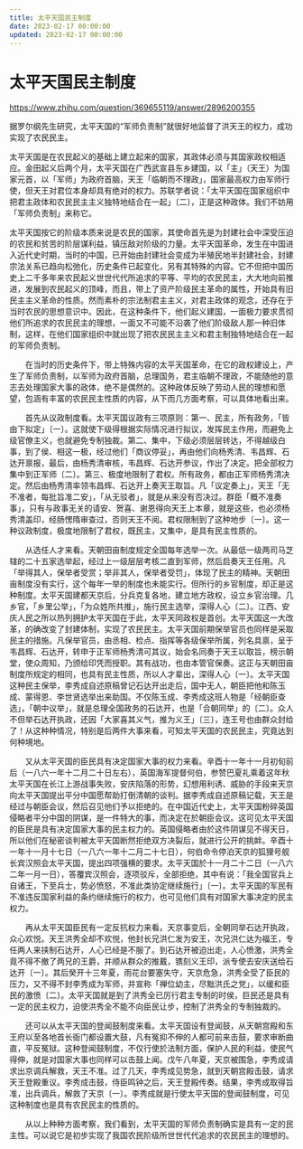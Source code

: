 ```yaml
---
title: 太平天国民主制度
date: 2023-02-17 00:00:00
updated: 2023-02-17 00:00:00
---
```


# 太平天国民主制度

https://www.zhihu.com/question/369655119/answer/2896200355

据罗尔纲先生研究，太平天国的“军师负责制”就很好地监督了洪天王的权力，成功实现了农民民主。

太平天国是在农民起义的基础上建立起来的国家，其政体必须与其国家政权相适应。金田起义后两个月，太平天国在广西武宣县东乡建国，以「主」（天王）为国家元首，以「军师」为政府首脑，天王「临朝而不理政」，国家最高权力由军师行使，但天王对君位本身却具有绝对的权力。苏联学者说：「太平天国在国家组织中把君主政体和农民民主主义独特地结合在一起」〔二〕，正是这种政体。我们不妨用「军师负责制」来称它。

太平天国按它的阶级本质来说是农民的国家，其使命首先是为封建社会中深受压迫的农民和贫苦的阶层谋利益，镇压敌对阶级的力量。太平天国革命，发生在中国进入近代史时期，当时的中国，已开始由封建社会变成为半殖民地半封建社会，封建宗法关系已趋向松弛化，历史条件已起变化，另有其特殊的内容。它不但把中国历史上二千多年来农民起义世世代代所追求的平等、平均的农民民主，大大地向前推进，发展到农民起义的顶峰，而且，带上了资产阶级民主革命的属性，开始具有旧民主主义革命的性质。然而素朴的宗法制君主主义，对君主政体的观念，还存在于当时农民的思想意识中。因此，在这种条件下，他们起义建国，一面极力要求贯彻他们所追求的农民民主的理想，一面又不可能不沿袭了他们阶级敌人那一种旧体制，这样，在他们国家组织中就出现了把农民民主主义和君主制独特地结合在一起的军师负责制。

　　在当时的历史条件下，带上特殊内容的太平天国革命，在它的政权建设上，产生了军师负责制，以军师为政府首脑，总理国务，君主临朝不理政，不能随他的意志去处理国家大事的政体，绝不是偶然的。这种政体反映了劳动人民的理想和愿望，包涵有丰富的农民民主性质的内容，从下而几方面考察，可以具体地看出来。

　　首先从议政制度看。太平天国议政有三项原则：第一、民主，所有政务，「皆由下拟定」〔一〕。这就使下级得根据实际情况进行拟议，发挥民主作用，而避免上级官僚主义，也就避免专制独裁。第二、集中，下级必须层层转达，不得越级白事，到了侯、相这一极，经过他们「商议停妥」，再由他们向杨秀清、韦昌辉、石达开禀报，最后，由杨秀清审核，韦昌辉、石达开参议，作出了决定。把全部权力集中到正军师〔二〕。第三、极度地限制了君权。所有政务，都由正军师杨秀清决定。然后由杨秀清率领韦昌辉、石达开上奏天王取旨。凡「议定奏上」，天王「无不准者，每批旨准二安」，「从无驳者」，就是从来没有否决过。群臣「概不准奏事」，只有与政事无关的请安、贺喜、谢恩得向天王上本章，就是这些，也必须杨秀清盖印，经肠愣隋审查过，否则天王不阅。君权限制到了这种地步〔一〕。这一种议政制度，极度地限制了君权，既民主，又集中，是具有民主性质的。

　　从选任人才来看。天朝田亩制度规定全国每年选举一次。从最低一级两司马芝辖的二十五家选举起，经过上一级层层考核二直到军师，然后启奏天王任用。凡「举得其人，保举者受赏；举非其人，保举者受罚」，体现了民主的精神。天朝田亩制度没有实行，这个每年一举的制度也未能实行。但所行的乡官制度，却正是这种制度。太平天国建都天京后，分兵克复各地，建立地方政权，设立乡官治理。几乡官，「乡里公举」，「为众姓所共推」，施行民主选举，深得人心〔二〕。江西、安庆人民之所以热列拥护太平天国在于此，太平天同政权是首创。太平天国这一大改革，的确改变了封建体制，实现了农民民主。太平天国前期保举官员也同样是采取民主的措施。凡保举官员，由丞相、检点、指挥等各级保举所属，列名具禀，呈于韦昌辉、石达开，转申于正军师杨秀清可其议，始会名同奏于天王以取旨，榜示朝堂，使众周知，乃颁给印凭而授职。其有战功，也由本管官保奏。这正与天朝田亩制度所规定的相同，也具有民主性质，所以人才辈出，深得人心〔一〕。太平天国这种民主保举，李秀成自述原稿曾记石达开出走后，国中无人，朝臣把他和陈玉成、蒙得恩、李世贤选举出来助国。不仅陈玉成、李秀成这班人物是「经朝臣查选」，「朝中议举」，就是总理全国政务的石达开，也是「合朝同举」的〔二〕。众人不但举石达开执政，还因「大家喜其义气，推为义王」〔三〕，连王号也由群众封给了！从这种种情况，特别是后两件大事来看，可知太平天国的农民民主，究竟达到何种境地。

　　又从太平天国的臣民具有决定国家大事的权力来看。辛酉十一年十一月初旬前后（一八六一年十二月二十日左右），英国海军提督何伯，参赞巴夏礼乘着这年秋太平天国在长江上游战事失败，安庆陷落的形势，幻想用利诱、威胁的手段来天京向太平天国提出平分中国愿帮助打倒清朝的谈判。据李秀成自述原稿记载，天王是经过与朝臣会议，然后召见他们予以拒绝的。在中国近代史上，太平天国粉碎英国侵略者平分中国的阴谋，是一件特大的事，而决定在於朝臣会议。这可见太平天国的臣民是具有决定国家大事的民主权力的。英国侵略者由於这件阴谋见不得天日，所以他们在秘密谈判被太平天国断然拒绝双方决裂后，就进行公开的挑衅。辛酉十一年十一月十七日（一八六一年十二月二十七日），何伯命令停泊天京的狐狸号舰长宾汉照会太平天国，提出四项强横的要求。太平天国於十一月二十二日（一八六二年一月一日），答覆宾汉照会，逐项驳斥，全部拒绝，其中有说：「我全国官兵上自诸王，下至兵士，势必愤怒，不准此类协定继续施行」〔一〕。太平天国的军民有不准违反国家利益的条约继续施行的权力，也可见他们具有对国家大事决定的民主权力。

　　再从太平天国臣民有一定反抗权力来看。天京事变后，全朝同举石达开执政，众心欢悦。天王洪秀全却不欢悦，他封长兄洪仁发为安王，次兄洪仁达为福王，专任两人来挟制石达开，人心已经是不服了。到石达开被迫出走，人心愤激，洪秀全竟不得不撤了两兄的王爵，并顺从群众的推戴，镌刻义王印，派专使去安庆送给石达开〔一〕。其后癸开十三年夏，雨花台要塞失守，天京危急，洪秀全受了臣民的压力，又不得不封李秀成为军师，并宣称「禅位幼主，尽黜洪氏之党」，以缓和臣民的激愤〔二〕。太平天国就是到了洪秀全已厉行君主专制的时侯，巨民还是具有一定的民主权力，迫使洪秀全不能不向臣民让步，控制了洪秀全的专制独裁的。

　　还可以从太平天国的登闻鼓制度来看。太平天国设有登闻鼓，从天朝宫殿和东王府以至各地首长衙门都设置大鼓，凡有冤抑不伸的人都可前来击鼓，要求审断曲直，平反冤狱。这种登闻鼓制度，不仅行使於法制方面，保护人民的利益，使民气得伸，就是对国家大事也同样可以击鼓上闻。戊午八年夏，天京被围急，李秀成请求出京调兵解救，天王不准。过了几天，李秀成见势急，就到天朝宫殿击鼓，请求天王登殿重议。李秀成击鼓，侍臣鸣钟之后，天王登殿传奏。结果，李秀成取得旨准，出兵调兵，解救了天京〔一〕。李秀成就是行使太平天国的登闻鼓制度，可见这种制度也是具有农民民主的性质的。

　　从以上种种方面考察，我们看到，太平天国的军师负责制确实是具有一定的民主性。可以说它是初步实现了我国农民阶级所世世代代追求的农民民主的理想的。

